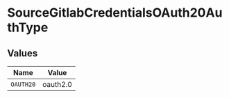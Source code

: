 # SourceGitlabCredentialsOAuth20AuthType


## Values

| Name      | Value     |
| --------- | --------- |
| `OAUTH20` | oauth2.0  |